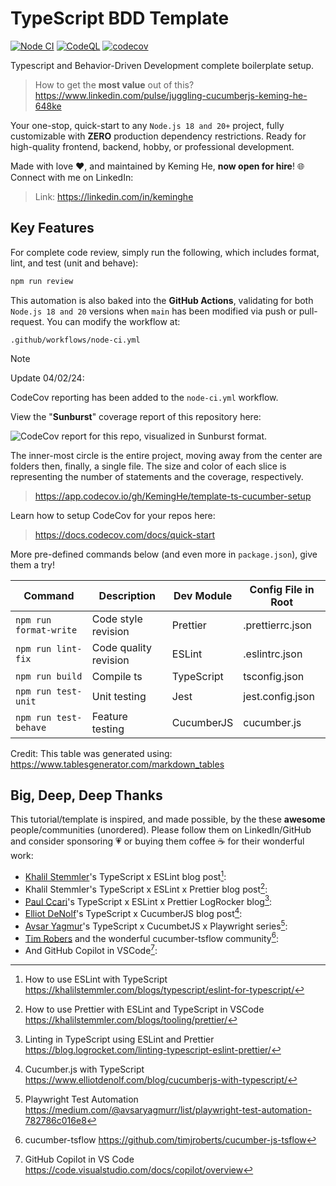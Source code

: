 # TypeScript BDD Template

[![Node CI](https://github.com/KemingHe/template-ts-cucumber-setup/actions/workflows/auto-code-review.yml/badge.svg?branch=main)](https://github.com/KemingHe/template-ts-cucumber-setup/actions/workflows/auto-code-review.yml)
[![CodeQL](https://github.com/KemingHe/template-ts-cucumber-setup/actions/workflows/github-code-scanning/codeql/badge.svg?branch=main)](https://github.com/KemingHe/template-ts-cucumber-setup/actions/workflows/github-code-scanning/codeql)
[![codecov](https://codecov.io/gh/KemingHe/template-ts-cucumber-setup/graph/badge.svg?token=CM4DPCNDHA)](https://codecov.io/gh/KemingHe/template-ts-cucumber-setup)

Typescript and Behavior-Driven Development complete boilerplate setup.

> How to get the **most value** out of this?  
> https://www.linkedin.com/pulse/juggling-cucumberjs-keming-he-648ke

Your one-stop, quick-start to any `Node.js 18 and 20+` project, fully customizable with **ZERO** production dependency restrictions. Ready for high-quality frontend, backend, hobby, or professional development.

Made with love :heart:, and maintained by Keming He, **now open for hire**! :globe_with_meridians: Connect with me on LinkedIn:

> Link: https://linkedin.com/in/keminghe

## Key Features

For complete code review, simply run the following, which includes format, lint, and test (unit and behave):

```bash
npm run review
```

This automation is also baked into the **GitHub Actions**, validating for both `Node.js 18 and 20` versions when `main` has been modified via push or pull-request. You can modify the workflow at:

```
.github/workflows/node-ci.yml
```

> [!NOTE] 
> Update 04/02/24:
> 
> CodeCov reporting has been added to the `node-ci.yml` workflow.

View the "**Sunburst**" coverage report of this repository here:

![CodeCov report for this repo, visualized in Sunburst format.](https://codecov.io/gh/KemingHe/template-ts-cucumber-setup/graphs/sunburst.svg?token=CM4DPCNDHA)

The inner-most circle is the entire project, moving away from the center are folders then, finally, a single file. The size and color of each slice is representing the number of statements and the coverage, respectively.

> https://app.codecov.io/gh/KemingHe/template-ts-cucumber-setup

Learn how to setup CodeCov for your repos here:

> https://docs.codecov.com/docs/quick-start

More pre-defined commands below (and even more in `package.json`), give them a try!

| Command                | Description           | Dev Module | Config File in Root |
| ---------------------- | --------------------- | ---------- | ------------------- |
| `npm run format-write` | Code style revision   | Prettier   | .prettierrc.json    |
| `npm run lint-fix`     | Code quality revision | ESLint     | .eslintrc.json      |
| `npm run build`        | Compile ts            | TypeScript | tsconfig.json       |
| `npm run test-unit`    | Unit testing          | Jest       | jest.config.json    |
| `npm run test-behave`  | Feature testing       | CucumberJS | cucumber.js         |

Credit: This table was generated using: https://www.tablesgenerator.com/markdown_tables

## Big, Deep, Deep Thanks

This tutorial/template is inspired, and made possible, by the these **awesome** people/communities (unordered). Please follow them on LinkedIn/GitHub and consider sponsoring :heartpulse: or buying them coffee :coffee: for their wonderful work:

- [Khalil Stemmler](https://khalilstemmler.com/)'s TypeScript x ESLint blog post[^1]:
  [^1]: How to use ESLint with TypeScript https://khalilstemmler.com/blogs/typescript/eslint-for-typescript/

- Khalil Stemmler's TypeScript x ESLint x Prettier blog post[^2]:
  [^2]: How to use Prettier with ESLint and TypeScript in VSCode https://khalilstemmler.com/blogs/tooling/prettier/

- [Paul Ccari](https://blog.logrocket.com/author/paulccari/)'s TypeScript x ESLint x Prettier LogRocker blog[^3]:
  [^3]: Linting in TypeScript using ESLint and Prettier https://blog.logrocket.com/linting-typescript-eslint-prettier/

- [Elliot DeNolf](https://www.elliotdenolf.com)'s TypeScript x CucumberJS blog post[^4]:
  [^4]: Cucumber.js with TypeScript https://www.elliotdenolf.com/blog/cucumberjs-with-typescript/

- [Avsar Yagmur](https://medium.com/@avsaryagmurr)'s TypeScript x CucumbetJS x Playwright series[^5]:
  [^5]: Playwright Test Automation https://medium.com/@avsaryagmurr/list/playwright-test-automation-782786c016e8

- [Tim Robers](https://github.com/timjroberts) and the wonderful cucumber-tsflow community[^6]:
  [^6]: cucumber-tsflow https://github.com/timjroberts/cucumber-js-tsflow

- And GitHub Copilot in VSCode[^7]:
  [^7]: GitHub Copilot in VS Code https://code.visualstudio.com/docs/copilot/overview

